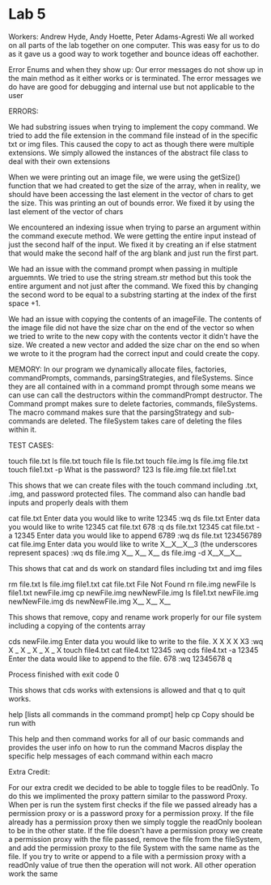 # Lab 5
Workers: Andrew Hyde, Andy Hoette, Peter Adams-Agresti
We all worked on all parts of the lab together on one computer. This was easy for us to do 
as it gave us a good way to work together and bounce ideas off eachother. 

Error Enums and when they show up:
Our error messages do not show up in the main method as it either works or is terminated. The error messages we do have 
are good for debugging and internal use but not applicable to the user 

ERRORS:

We had substring issues when trying to implement the copy command. We tried to add the file extension
in the command file instead of in the specific txt or img files. This caused the copy to act as though
there were multiple extensions. We simply allowed the instances of the abstract file class to deal with 
their own extensions

When we were printing out an image file, we were using the getSize() function that we had created to get 
the size of the array, when in reality, we should have been accessing the last element in the vector of chars
to get the size. This was printing an out of bounds error. We fixed it by using the last element of the vector of chars

We encountered an indexing issue when trying to parse an argument within the command execute method. We were getting the entire input
instead of just the second half of the input. We fixed it by creating an if else statment that would make the second half of 
the arg blank and just run the first part. 

We had an issue with the command prompt when passing in multiple arguemnts. We tried to use the string stream.str method 
but this took the entire argument and not just after the command. We fixed this by changing the second word to be equal to a 
substring starting at the index of the first space +1. 

We had an issue with copying the contents of an imageFile. The contents of the image file did not have the size char on the
end of the vector so when we tried to write to the new copy with the contents vector it didn't have the size. 
We created a new vector and added the size char on the end so when we wrote to it the program had the correct input and could
create the copy. 

MEMORY:
In our program we dynamically allocate files, factories, commandPrompts, commands, parsingStrategies, and fileSystems.
Since they are all contained with in a command prompt through some means we can use can call the destructors within
the commandPrompt destructor. The Command prompt makes sure to delete factories, commands, fileSystems. The macro
command makes sure that the parsingStrategy and sub-commands are deleted. The fileSystem takes care of deleting the
files within it.

TEST CASES:

touch file.txt
ls
file.txt
touch file
ls
file.txt
touch file.img
ls
file.img     file.txt
touch file1.txt -p
What is the password?
123
ls
file.img     file.txt
file1.txt

This shows that we can create files with the touch command including .txt, .img, and password protected files.
The command also can handle bad inputs and properly deals with them

cat file.txt
Enter data you would like to write
12345
:wq
ds file.txt
Enter data you would like to write
12345
cat file.txt
678
:q
ds file.txt
12345
cat file.txt -a
12345
Enter data you would like to append
6789
:wq
ds file.txt
123456789
cat file.img
Enter data you would like to write
X__X__X__3 (the underscores represent spaces)
:wq
ds file.img
X__
X__
X__
ds file.img -d
X__X__X__

This shows that cat and ds work on standard files including txt and img files

rm file.txt
ls
file.img file1.txt
cat file.txt
File Not Found
rn file.img newFile
ls
file1.txt newFile.img
cp newFile.img newNewFile.img
ls
file1.txt newFile.img
newNewFile.img
ds newNewFile.img
X__
X__
X__

This shows that remove, copy and rename work properly for our file system including a copying of the contents array

cds newFile.img
Enter data you would like to write to the file.
X X X X X3
:wq
X _ X
_ X _
X _ X
touch file4.txt
cat file4.txt
12345
:wq
cds file4.txt -a
12345
Enter the data would like to append to the file.
678
:wq
12345678
q

Process finished with exit code 0

This shows that cds works with extensions is allowed and that q to quit works.

help
\[lists all commands in the command prompt\]
help cp
Copy should be run with <fileYouWantCopied> <newName>

This help and then command works for all of our basic commands and provides the user info on how to run the command
Macros display the specific help messages of each command within each macro

Extra Credit:

For our extra credit we decided to be able to toggle files to be readOnly. To do this we implimented the proxy pattern
similar to the password Proxy. When per <fileName> is run the system first checks if the file we passed already has
a permission proxy or is a password proxy for a permission proxy. If the file already has a permission proxy then we
simply toggle the readOnly boolean to be in the other state. If the file doesn't have a permission proxy we create
a permission proxy with the file passed, remove the file from the fileSystem, and add the permission proxy to the file
System with the same name as the file. If you try to write or append to a file with a permission proxy with a
readOnly value of true then the operation will not work. All other operation work the same


